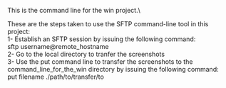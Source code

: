 This is the command line for the win project.\

These are the steps taken to use the SFTP command-line tool in this project:  
1- Establish an SFTP session by issuing the following command:  
   sftp username@remote_hostname  
2- Go to the local directory to tranfer the screenshots  
3- Use the put command line to transfer the screenshots
   to the command_line_for_the_win directory by issuing the following command:  
   put filename ./path/to/transfer/to